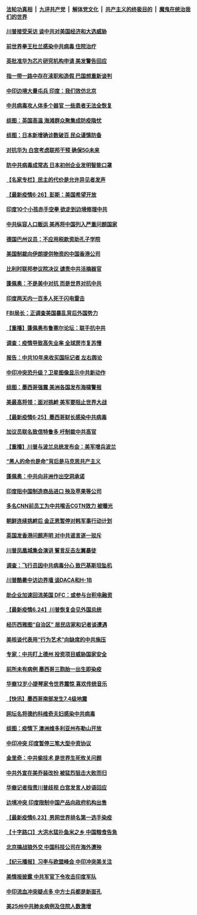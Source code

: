 ####  [法轮功真相](../../../../basic/blob/master/README.md?t=06270602) &nbsp;|&nbsp; [九评共产党](../../../../9ping.md/blob/master/README.md?t=06270602) &nbsp;|&nbsp; [解体党文化](../../../../jtdwh.md/blob/master/README.md?t=06270602)  &nbsp;|&nbsp; [共产主义的终极目的](../../../../gczydzjmd.md/blob/master/README.md?t=06270602) &nbsp;|&nbsp; [魔鬼在统治我们的世界](../../../../mgztzwmdsj.md/blob/master/README.md?t=06270602) 

#### [川普接受采访 谈中共对美国经济和大选威胁](../pages/nsc418/n12214917.md?t=06270602) 

#### [前世界拳王杜兰感染中共病毒 住院治疗](../pages/nsc418/n12214771.md?t=06270602) 

#### [英批准华为芯片研究机构申请 美发警告回应](../pages/nsc418/n12214643.md?t=06270602) 

#### [指一带一路中存在渎职和造假 巴国想重新谈判](../pages/nsc418/n12214599.md?t=06270602) 

#### [中印边境大量屯兵 印度：我们效仿北京](../pages/nsc418/n12214491.md?t=06270602) 

#### [中共病毒攻人体多个器官 一些患者无法全恢复](../pages/nsc418/n12214393.md?t=06270602) 

#### [组图：英国高温 海滩群众聚集成防疫隐忧](../pages/nsc418/n12213831.md?t=06270602) 

#### [组图：日本新增确诊数破百 民众谨慎防备](../pages/nsc418/n12214024.md?t=06270602) 

#### [对抗华为 白宫考虑联邦干预 确保5G未来](../pages/nsc418/n12214112.md?t=06270602) 

#### [防中共病毒成常态 日本初创企业发明智能口罩](../pages/nsc418/n12214107.md?t=06270602) 

#### [【名家专栏】民主的代价是允许异见者发声](../pages/nsc418/n12204163.md?t=06270602) 

#### [【最新疫情6·26】彭斯：美国希望开放](../pages/nsc418/n12213008.md?t=06270602) 

#### [印度10个小孩赤手空拳 欲走到边境修理中共](../pages/nsc418/n12213595.md?t=06270602) 

#### [中共纵容人口贩运 美再将中国列入严重问题国家](../pages/nsc418/n12213491.md?t=06270602) 

#### [德国巴州议员：不应用税款资助孔子学院](../pages/nsc418/n12213025.md?t=06270602) 

#### [美国制裁向伊朗提供物资的中国香港公司](../pages/nsc418/n12212790.md?t=06270602) 

#### [比利时联邦参议院决议 谴责中共活摘器官](../pages/nsc418/n12212777.md?t=06270602) 

#### [蓬佩奥：不是美中对抗 而是世界对抗中共](../pages/nsc418/n12212375.md?t=06270602) 

#### [印度两天内一百多人死于闪电雷击](../pages/nsc418/n12212509.md?t=06270602) 

#### [FBI局长：正调查美国暴乱背后外国势力](../pages/nsc418/n12212191.md?t=06270602) 

#### [【重播】蓬佩奥布鲁塞尔论坛：联手抗中共](../pages/nsc418/n12211937.md?t=06270602) 

#### [调查：疫情导致高失业率 全球房市复苏慢](../pages/nsc418/n12211645.md?t=06270602) 

#### [报告：中共10年来收买国际记者 左右舆论](../pages/nsc418/n12211954.md?t=06270602) 

#### [中印冲突恐升级？卫星图像显示中共新动作](../pages/nsc418/n12211793.md?t=06270602) 

#### [组图：墨西哥强震 美洲各国发布海啸警报](../pages/nsc418/n12208966.md?t=06270602) 

#### [美最高将领：面对挑衅 美军要阻止世界大战](../pages/nsc418/n12211458.md?t=06270602) 

#### [【最新疫情6·25】墨西哥财长感染中共病毒](../pages/nsc418/n12210649.md?t=06270602) 

#### [加议员联名致信特鲁多 吁制裁中共高官](../pages/nsc418/n12211291.md?t=06270602) 

#### [【重播】川普与波兰总统发布会：美军增兵波兰](../pages/nsc418/n12209733.md?t=06270602) 

#### [“黑人的命也是命”背后是马克思共产主义](../pages/nsc418/n12210133.md?t=06270602) 

#### [蓬佩奥：中共向非洲作出空洞承诺](../pages/nsc418/n12210177.md?t=06270602) 

#### [印度阻中国制造商品进口 殃及苹果等公司](../pages/nsc418/n12210101.md?t=06270602) 

#### [多名CNN前员工为中共喉舌CGTN效力 被曝光](../pages/nsc418/n12209805.md?t=06270602) 

#### [朝鲜连续挑衅后 金正恩暂停对韩军事行动计划](../pages/nsc418/n12209751.md?t=06270602) 

#### [英国发香港问题声明 对中共谣言逐一驳斥](../pages/nsc418/n12209623.md?t=06270602) 

#### [川普凤凰城集会演讲 誓言反击左翼暴徒](../pages/nsc418/n12209582.md?t=06270602) 

#### [调查：飞行员因中共病毒分心 致巴基斯坦坠机](../pages/nsc418/n12209346.md?t=06270602) 

#### [川普酷暑中访边界墙 谈DACA和H-1B](../pages/nsc418/n12209551.md?t=06270602) 

#### [助企业加速回流美国 DFC：或参与台积电融资](../pages/nsc418/n12209064.md?t=06270602) 

#### [【最新疫情6.24】川普恢复会见外国总统](../pages/nsc418/n12207866.md?t=06270602) 

#### [经历西雅图“自治区” 居民店家和记者谈遭遇](../pages/nsc418/n12208062.md?t=06270602) 

#### [美核谈代表用“行为艺术”向缺席的中共施压](../pages/nsc418/n12207347.md?t=06270602) 

#### [专家：中共盯上德州 投资项目威胁国家安全](../pages/nsc418/n12207441.md?t=06270602) 

#### [前所未有病例 墨西哥三胞胎一出生即染疫](../pages/nsc418/n12207459.md?t=06270602) 

#### [华裔12岁小提琴家令世界震惊 喜欢传统音乐](../pages/nsc418/n12207095.md?t=06270602) 

#### [【快讯】墨西哥南部发生7.4级地震](../pages/nsc418/n12207367.md?t=06270602) 

#### [网坛名将德约科维奇夫妇感染中共病毒](../pages/nsc418/n12207201.md?t=06270602) 

#### [组图：疫情下 澳洲维多利亚州布勒山开放](../pages/nsc418/n12206541.md?t=06270602) 

#### [中印冲突 印度暂停三笔大型中资协议](../pages/nsc418/n12207208.md?t=06270602) 

#### [金里奇：中共偷技术 是世界生死攸关问题](../pages/nsc418/n12207082.md?t=06270602) 

#### [中共外宣在美乔装改扮 被猛烈狙击大败而归](../pages/nsc418/n12207048.md?t=06270602) 

#### [华裔记者指责川普歧视 白宫发言人妙语回应](../pages/nsc418/n12206915.md?t=06270602) 

#### [边境冲突 印度限制中国产品向政府机构出售](../pages/nsc418/n12206708.md?t=06270602) 

#### [【最新疫情6.23】男网世界排名第一选手染疫](../pages/nsc418/n12205436.md?t=06270602) 

#### [【十字路口】大洪水猛扑鱼米之乡 中国粮食告急](../pages/nsc418/n12205567.md?t=06270602) 

#### [北京搞战狼外交 中国科技公司在海外遭殃](../pages/nsc418/n12204846.md?t=06270602) 

#### [【纪元播报】习李与欧盟峰会 中印冲突美关注](../pages/nsc418/n12205264.md?t=06270602) 

#### [美情报披露 中共军官下令攻击印度军队](../pages/nsc418/n12205206.md?t=06270602) 

#### [中印流血冲突疑点多 中方士兵都是新面孔](../pages/nsc418/n12205147.md?t=06270602) 

#### [美25州中共肺炎病例及住院人数激增](../pages/nsc418/n12204895.md?t=06270602) 

